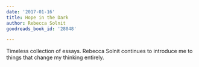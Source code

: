 ```yaml
---
date: '2017-01-16'
title: Hope in the Dark
author: Rebecca Solnit
goodreads_book_id: '28048'

---
```

Timeless collection of essays. Rebecca Solnit continues to introduce me to things that change my thinking entirely.

